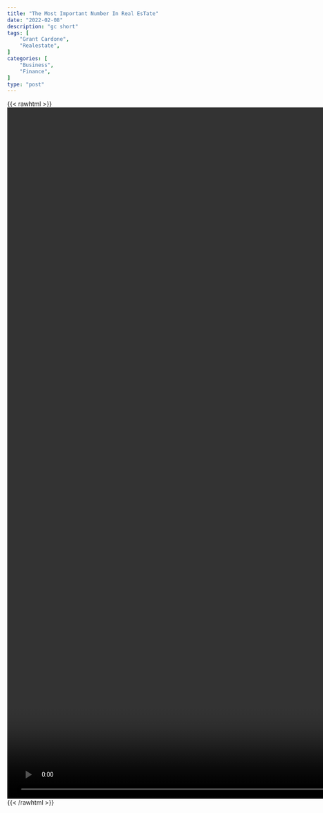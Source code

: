 ```yaml
---
title: "The Most Important Number In Real EsTate"
date: "2022-02-08"
description: "gc short"
tags: [
    "Grant Cardone",
    "Realestate",
]
categories: [
    "Business",
    "Finance",
]
type: "post"
---
```

{{< rawhtml >}}
    <video style="height:40vh;width:auto" overflow="hidden" controls>
        <source src="https://clips.dev00ps.com/Grant_ardone/the_most_important_number_in_real_estate.mp4" type="video/mp4"> 
    </video>
{{< /rawhtml >}}